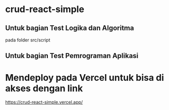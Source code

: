 # crud-react-simple


## Untuk bagian Test Logika dan Algoritma
pada folder src/script


## Untuk bagian Test Pemrograman Aplikasi
# Mendeploy pada Vercel untuk bisa di akses dengan link 
  https://crud-react-simple.vercel.app/
